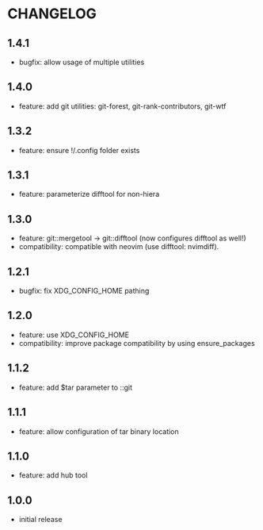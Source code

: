 # CHANGELOG

## 1.4.1
- bugfix: allow usage of multiple utilities

## 1.4.0
- feature: add git utilities: git-forest, git-rank-contributors, git-wtf

## 1.3.2
- feature: ensure !/.config folder exists

## 1.3.1
- feature: parameterize difftool for non-hiera

## 1.3.0
- feature: git::mergetool -> git::difftool (now configures difftool as well!)
- compatibility: compatible with neovim (use difftool: nvimdiff).

## 1.2.1
- bugfix: fix XDG_CONFIG_HOME pathing

## 1.2.0
- feature: use XDG_CONFIG_HOME
- compatibility: improve package compatibility by using ensure_packages

## 1.1.2
- feature: add $tar parameter to ::git

## 1.1.1
- feature: allow configuration of tar binary location

## 1.1.0
- feature: add hub tool

## 1.0.0
- initial release
